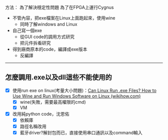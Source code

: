 方法：
為了解決穩定性問題
為了在FPGA上運行Cygnus
- 不管內容，把exe檔案在Linux上面跑起來，使用wine
	- 同時了解windows and Linux
- 自己寫一個exe
	- 從GUI code的調用方式研究
	- 把元件拆看研究
- 得到廠商原本的code，編譯成exe版本
	- 反編譯

---
## 怎麼調用.exe以及dll這些不能使用的
- [x] 使用run exe on linux(考量大小問題)：[Can Linux Run .exe Files? How to Use Wine and Run Windows Software on Linux (wikihow.com)](https://www.wikihow.com/Can-Linux-Run-Exe)
	- [x] wine(失敗，需要最高權限的cmd)
	- [x] VM
- [x] 改用純python code，沈恩佑
	- [x] 依賴庫
	- [x] 路徑名稱改用
	- [x] 藍牙driver?解封包而已，直接使用串口通訊以及command輸入